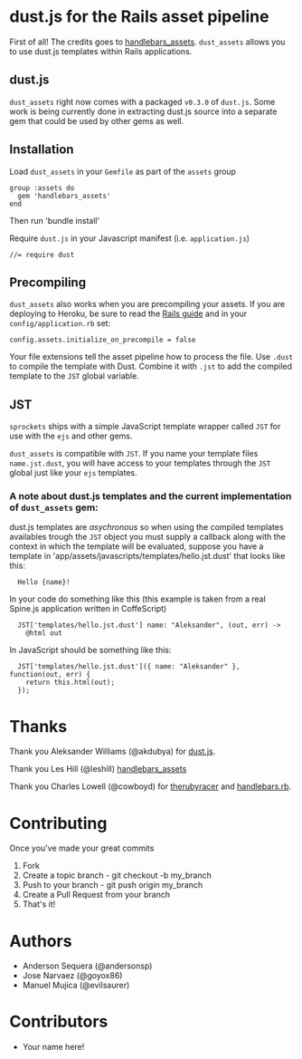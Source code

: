 # dust.js for the Rails asset pipeline

First of all! The credits goes to [handlebars_assets](http://github.com/leshill/handlebars_assets/). 
`dust_assets` allows you to use dust.js templates within Rails applications.

## dust.js

`dust_assets` right now comes with a packaged `v0.3.0` of `dust.js`. Some work
is being currently done in extracting dust.js source into a separate gem that 
could be used by other gems as well.

## Installation

Load `dust_assets` in your `Gemfile` as part of the `assets` group

    group :assets do
      gem 'handlebars_assets'
    end

Then run 'bundle install'

Require `dust.js` in your Javascript manifest (i.e. `application.js`)

    //= require dust

## Precompiling

`dust_assets` also works when you are precompiling your assets. If you are deploying to Heroku, 
be sure to read the [Rails guide](http://guides.rubyonrails.org/asset_pipeline.html#precompiling-assets) 
and in your `config/application.rb` set:

    config.assets.initialize_on_precompile = false

Your file extensions tell the asset pipeline how to process the file. Use 
`.dust` to compile the template with Dust. Combine it with `.jst` to add 
the compiled template to the `JST` global variable.

## JST

`sprockets` ships with a simple JavaScript template wrapper called `JST` for
use with the `ejs` and other gems.

`dust_assets` is compatible with `JST`. If you name your template files `name.jst.dust`,
 you will have access to your templates through the `JST` global 
 just like your `ejs` templates.
 
### A note about dust.js templates and the current implementation of `dust_assets` gem:
 
dust.js templates are *asychronous* so when using the compiled templates availables trough
the `JST` object you must supply a callback along with the context in which the template will
be evaluated, suppose you have a template in 'app/assets/javascripts/templates/hello.jst.dust' that
looks like this:

```
  Hello {name}!
```

In your code do something like this (this example is taken from a real Spine.js application written in 
CoffeScript) 

```
  JST['templates/hello.jst.dust'] name: "Aleksander", (out, err) ->
    @html out
```

In JavaScript should be something like this:

```
  JST['templates/hello.jst.dust']({ name: "Aleksander" }, function(out, err) {
    return this.html(out);
  });
```

# Thanks

Thank you Aleksander Williams (@akdubya) for [dust.js](https://github.com/akdubya/dustjs).

Thank you Les Hill (@leshill) [handlebars_assets](https://github.com/leshill/handlebars_assets)

Thank you Charles Lowell (@cowboyd) for [therubyracer](https://github.com/cowboyd/therubyracer) and [handlebars.rb](https://github.com/cowboyd/handlebars.rb).

# Contributing

Once you've made your great commits

1. Fork
1. Create a topic branch - git checkout -b my_branch
1. Push to your branch - git push origin my_branch
1. Create a Pull Request from your branch
1. That's it!

# Authors

* Anderson Sequera (@andersonsp)
* Jose Narvaez (@goyox86)
* Manuel Mujica (@evilsaurer)

# Contributors

* Your name here!
